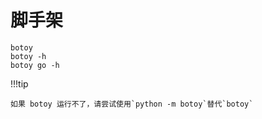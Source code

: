# 脚手架

```shell
botoy
botoy -h
botoy go -h
```

!!!tip

    如果 botoy 运行不了，请尝试使用`python -m botoy`替代`botoy`
